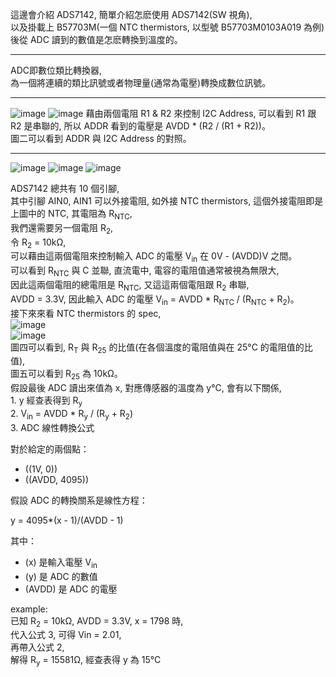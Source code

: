 這邊會介紹 ADS7142, 簡單介紹怎麽使用 ADS7142(SW 視角),  
以及掛載上 B57703M(一個 NTC thermistors, 以型號 B57703M0103A019 為例) 後從 ADC 讀到的數值是怎麽轉換到溫度的。  
  
-------------------------------------------------------------  
  
ADC即數位類比轉換器,  
為一個將連續的類比訊號或者物理量(通常為電壓)轉換成數位訊號。    
  
-------------------------------------------------------------  
  
![image](https://github.com/user-attachments/assets/9ec88865-aaaa-4a2a-b1ae-3cdb92cf242a)
![image](https://github.com/user-attachments/assets/6a310a31-c6ba-4bfc-8b09-26b5efb1310a)
藉由兩個電阻 R1 & R2 來控制 I2C Address, 可以看到 R1 跟 R2 是串聯的, 所以 ADDR 看到的電壓是 AVDD * (R2 / (R1 + R2))。  
圖二可以看到 ADDR 與 I2C Address 的對照。
  
-------------------------------------------------------------  
  
![image](https://github.com/user-attachments/assets/9fb23f6f-e6fa-46d4-889d-ef388f502ea9)
![image](https://github.com/user-attachments/assets/e9ea1613-3b6c-49ff-aebb-17d06d8bfcec)
![image](https://github.com/user-attachments/assets/0210ceb8-dc57-4236-841c-1fc81e22451e)

ADS7142 總共有 10 個引腳,  
其中引腳 AIN0, AIN1 可以外接電阻, 如外接 NTC thermistors,
這個外接電阻即是上圖中的 NTC, 其電阻為 R<sub>NTC</sub>,  
我們還需要另一個電阻 R<sub>2</sub>,  
令 R<sub>2</sub> = 10kΩ,    
可以藉由這兩個電阻來控制輸入 ADC 的電壓 V<sub>in</sub> 在 0V - (AVDD)V 之間。  
可以看到 R<sub>NTC</sub> 與 C 並聯, 直流電中, 電容的電阻值通常被視為無限大,  
因此這兩個電阻的總電阻是 R<sub>NTC</sub>, 又這這兩個電阻跟 R<sub>2</sub> 串聯,  
AVDD = 3.3V, 因此輸入 ADC 的電壓 V<sub>in</sub> = AVDD * R<sub>NTC</sub> / (R<sub>NTC</sub> + R<sub>2</sub>)。  
接下來來看 NTC thermistors 的 spec,  
![image](https://github.com/OuO333333/driver/assets/37506309/b7d88dcc-27d7-4be5-8c06-cf6fe233133b)  
![image](https://github.com/OuO333333/driver/assets/37506309/18738edc-a845-4db3-bb7a-fc7736bc164d)  
圖四可以看到, R<sub>T</sub> 與 R<sub>25</sub> 的比值(在各個溫度的電阻值與在 25&deg;C 的電阻值的比值),  
圖五可以看到 R<sub>25</sub> 為 10kΩ。  
假設最後 ADC 讀出來值為 x, 對應傳感器的溫度為 y&deg;C, 會有以下關係,  
1\. y 經查表得到 R<sub>y</sub>  
2\. V<sub>in</sub> = AVDD * R<sub>y</sub> / (R<sub>y</sub> + R<sub>2</sub>)  
3\. ADC 線性轉換公式

對於給定的兩個點：

- \((1V, 0)\)
- \((AVDD, 4095)\)

假設 ADC 的轉換關系是線性方程：

y = 4095*(x - 1)/(AVDD - 1)

其中：
- \(x\) 是輸入電壓 V<sub>in</sub>
- \(y\) 是 ADC 的數值
- \(AVDD\) 是 ADC 的電壓

example:  
已知 R<sub>2</sub> = 10kΩ, AVDD = 3.3V, x = 1798 時,  
代入公式 3, 可得 Vin = 2.01,  
再帶入公式 2,  
解得 R<sub>y</sub> = 15581Ω, 經查表得 y 為 15&deg;C
